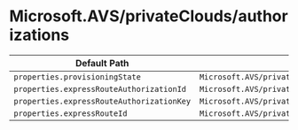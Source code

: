# Microsoft.AVS/privateClouds/authorizations

| Default Path | Alias |
|---|---|
| `properties.provisioningState` | `Microsoft.AVS/privateClouds/authorizations/provisioningState` |
| `properties.expressRouteAuthorizationId` | `Microsoft.AVS/privateClouds/authorizations/expressRouteAuthorizationId` |
| `properties.expressRouteAuthorizationKey` | `Microsoft.AVS/privateClouds/authorizations/expressRouteAuthorizationKey` |
| `properties.expressRouteId` | `Microsoft.AVS/privateClouds/authorizations/expressRouteId` |

